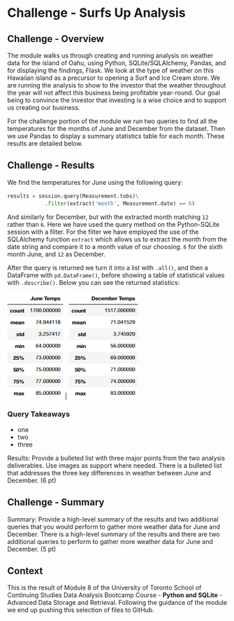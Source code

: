 # Challenge - Surfs Up Analysis

## Challenge - Overview

The module walks us through creating and running analysis on weather data for the island of Oahu, using Python, SQLite/SQLAlchemy, Pandas, and for displaying the findings, Flask. We look at the type of weather on this Hawaiian island as a precursor to opening a Surf and Ice Cream store. We are running the analysis to show to the investor that the weather throughout the year will not affect this business being profitable year-round. Our goal being to convince the investor that investing is a wise choice and to support us creating our business.

For the challenge portion of the module we run two queries to find all the temperatures for the months of June and December from the dataset. Then we use Pandas to display a summary statistics table for each month. These results are detailed below.

## Challenge - Results

We find the temperatures for June using the following query:

```py
results = session.query(Measurement.tobs)\
            .filter(extract('month', Measurement.date) == 6)
```

And similarly for December, but with the extracted month matching `12` rather than `6`. Here we have used the query method on the Python-SQLite session with a filter. For the filter we have employed the use of the SQLAlchemy function `extract` which allows us to extract the month from the date string and compare it to a month value of our choosing. `6` for the sixth month June, and `12` as December.

After the query is returned we turn it into a list with `.all()`, and then a DataFrame with `pd.DataFrame()`, before showing a table of statistical values with `.describe()`. Below you can see the returned statistics:

![June Temperature Statistics](Images/june_temps_stat_summary.png) | ![December Temperature Statistics](Images/dec_temps_stat_summary.png)

### Query Takeaways

- one
- two
- three






Results: Provide a bulleted list with three major points from the two analysis deliverables. Use images as support where needed.
There is a bulleted list that addresses the three key differences in weather between June and December. (6 pt)

## Challenge - Summary



Summary: Provide a high-level summary of the results and two additional queries that you would perform to gather more weather data for June and December.
There is a high-level summary of the results and there are two additional queries to perform to gather more weather data for June and December. (5 pt)

## Context

This is the result of Module 8 of the University of Toronto School of Continuing Studies Data Analysis Bootcamp Course - **Python and SQLite** - Advanced Data Storage and Retrieval. Following the guidance of the module we end up pushing this selection of files to GitHub.
